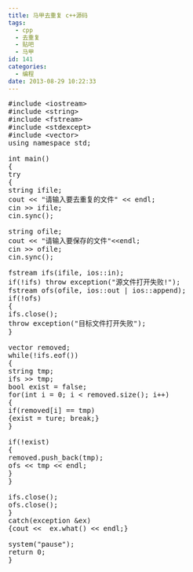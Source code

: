 ```yaml
---
title: 马甲去重复 c++源码
tags:
  - cpp
  - 去重复
  - 贴吧
  - 马甲
id: 141
categories:
  - 编程
date: 2013-08-29 10:22:33
---
```


<pre lang="cpp">#include &lt;iostream&gt;
#include &lt;string&gt;
#include &lt;fstream&gt;
#include &lt;stdexcept&gt;
#include &lt;vector&gt;
using namespace std;

int main()
{
try
{
string ifile;
cout &lt;&lt; "请输入要去重复的文件" &lt;&lt; endl;
cin &gt;&gt; ifile;
cin.sync();

string ofile;
cout &lt;&lt; "请输入要保存的文件"&lt;&lt;endl;
cin &gt;&gt; ofile;
cin.sync();

fstream ifs(ifile, ios::in);
if(!ifs) throw exception("源文件打开失败!");
fstream ofs(ofile, ios::out | ios::append);
if(!ofs)
{
ifs.close();
throw exception("目标文件打开失败");
}

vector removed;
while(!ifs.eof())
{
string tmp;
ifs &gt;&gt; tmp;
bool exist = false;
for(int i = 0; i &lt; removed.size(); i++)
{
if(removed[i] == tmp)
{exist = ture; break;}
}

if(!exist)
{
removed.push_back(tmp);
ofs &lt;&lt; tmp &lt;&lt; endl;
}
}

ifs.close();
ofs.close();
}
catch(exception &amp;ex)
{cout &lt;&lt;  ex.what() &lt;&lt; endl;}

system("pause");
return 0;
}</pre>